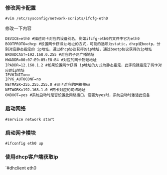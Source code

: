 ### 修改网卡配置
`#vim /etc/sysconfig/network-scripts/ifcfg-eth0`

修改一下内容

	DEVICE=eth0 #描述网卡对应的设备别名，例如ifcfg-eth0的文件中它为eth0
	BOOTPROTO=dhcp #设置网卡获得ip地址的方式，可能的选项为static，dhcp或bootp，分别对应静态指定的 ip地址，通过dhcp协议获得的ip地址，通过bootp协议获得的ip地址
	BROADCAST=192.168.0.255 #对应的子网广播地址
	HWADDR=00:07:E9:05:E8:B4 #对应的网卡物理地址
	IPADDR=12.168.1.2 #如果设置网卡获得 ip地址的方式为静态指定，此字段就指定了网卡对应的ip地址
	IPV6INIT=no
	IPV6_AUTOCONF=no
	NETMASK=255.255.255.0 #网卡对应的网络掩码
	NETWORK=192.168.1.0 #网卡对应的网络地址
	ONBOOT=yes #系统启动时是否设置此网络接口，设置为yes时，系统启动时激活此设备


### 启动网络
`#service network start`

### 启动网卡模块
`#ifconfig eth0 up`

### 使用dhcp客户端获取ip
`#dhclient eth0 